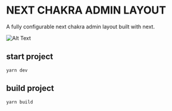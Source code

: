 # NEXT CHAKRA ADMIN LAYOUT

A fully configurable next chakra admin layout built with next.



![Alt Text](https://s10.gifyu.com/images/Peek-15-02-2022-15-54.gif)


## start project 

    yarn dev

## build project 

    yarn build






